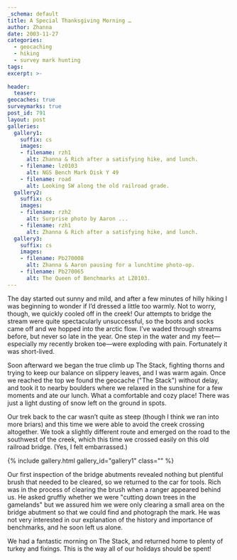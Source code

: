 ```yaml
---
_schema: default
title: A Special Thanksgiving Morning …
author: Zhanna
date: 2003-11-27
categories:
  - geocaching
  - hiking
  - survey mark hunting
tags:
excerpt: >- 
  
header:
  teaser:
geocaches: true
surveymarks: true
post_id: 791
layout: post
galleries:
  gallery1:
    suffix: cs
    images:
    - filename: rzh1
      alt: Zhanna & Rich after a satisfying hike, and lunch.
    - filename: lz0103
      alt: NGS Bench Mark Disk Y 49
    - filename: road
      alt: Looking SW along the old railroad grade. 
  gallery2:
    suffix: cs
    images:
    - filename: rzh2
      alt: Surprise photo by Aaron ...
    - filename: rzh1
      alt: Zhanna & Rich after a satisfying hike, and lunch.  
  gallery3:
    suffix: cs
    images:
    - filename: Pb270008
      alt: Zhanna & Aaron pausing for a lunchtime photo-op.
    - filename: Pb270065
      alt: The Queen of Benchmarks at LZ0103.               
---
```


The day started out sunny and mild, and after a few minutes of hilly hiking I was beginning to wonder if I’d dressed a little too warmly. Not to worry, though, we quickly cooled off in the creek! Our attempts to bridge the stream were quite spectacularly unsuccessful, so the boots and socks came off and we hopped into the arctic flow. I’ve waded through streams before, but never so late in the year. One step in the water and my feet—especially my recently broken toe—were exploding with pain. Fortunately it was short-lived. 

Soon afterward we began the true climb up The Stack, fighting thorns and trying to keep our balance on slippery leaves, and I was warm again. Once we reached the top we found the geocache ("The Stack") without delay, and took it to nearby boulders where we relaxed in the sunshine for a few moments and ate our lunch. What a comfortable and cozy place! There was just a light dusting of snow left on the ground in spots. 

Our trek back to the car wasn’t quite as steep (though I think we ran into more briars) and this time we were able to avoid the creek crossing altogether. We took a slightly different route and emerged on the road to the southwest of the creek, which this time we crossed easily on this old railroad bridge. (Yes, I felt embarrassed.)

{% include gallery.html gallery_id="gallery1" class="" %}

Our first inspection of the bridge abutments revealed nothing but plentiful brush that needed to be cleared, so we returned to the car for tools. Rich was in the process of clearing the brush when a ranger appeared behind us. He asked gruffly whether we were "cutting down trees in the gamelands" but we assured him we were only clearing a small area on the bridge abutment so that we could find and photograph the mark. He was not very interested in our explanation of the history and importance of benchmarks, and he soon left us alone.

We had a fantastic morning on The Stack, and returned home to plenty of turkey and fixings. This is the way all of our holidays should be spent!
